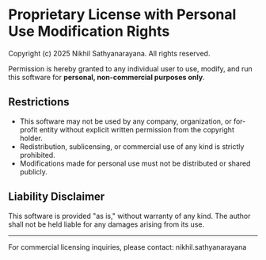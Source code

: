 # Proprietary License with Personal Use Modification Rights

Copyright (c) 2025 Nikhil Sathyanarayana. All rights reserved.

Permission is hereby granted to any individual user to use, modify, and run this software for **personal, non-commercial purposes only**.

## Restrictions
- This software may not be used by any company, organization, or for-profit entity without explicit written permission from the copyright holder.  
- Redistribution, sublicensing, or commercial use of any kind is strictly prohibited.  
- Modifications made for personal use must not be distributed or shared publicly.  

## Liability Disclaimer
This software is provided "as is," without warranty of any kind. The author shall not be held liable for any damages arising from its use.

---
For commercial licensing inquiries, please contact: nikhil.sathyanarayana
